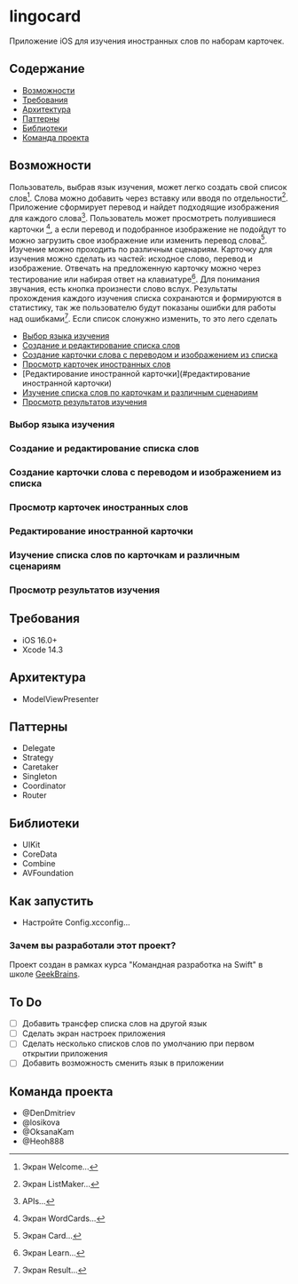 # lingocard
Приложение iOS для изучения иностранных слов по наборам карточек.

## Содержание
- [Возможности](#возможности)
- [Требования](#требования)
- [Архитектура](#архитектура)
- [Паттерны](#паттерны)
- [Библиотеки](#библиотеки)
- [Команда проекта](#команда-проекта)

## Возможности
Пользователь, выбрав язык изучения, может легко создать свой список слов[^1]. Слова можно добавить через вставку или вводя по отдельности[^2]. Приложение сформирует перевод и найдет подходящие изображения для каждого слова[^3]. Пользователь может просмотреть полуившиеся карточки [^4], а если перевод и подобранное изображение не подойдут то можно загрузить свое изображение или изменить перевод слова[^5]. Изучение можно проходить по различным сценариям. Карточку для изучения можно сделать из частей: исходное слово, перевод и изображение. Отвечать на предложенную карточку можно через тестирование или набирая ответ на клавиатуре[^6]. Для понимания звучания, есть кнопка произнести слово вслух. Результаты прохождения каждого изучения списка сохранаются и формируются в статистику, так же пользователю будут показаны ошибки для работы над ошибками[^7]. Если список слонужно изменить, то это лего сделать
- [Выбор языка изучения](#выбор-языка-изучения)
- [Создание и редактирование списка слов](#создание-и-редактирование-списка-слов)
- [Создание карточки слова с переводом и изображением из списка](#создание-карточки-слова-с-переводом-и-изображением-из-списка)
- [Просмотр карточек иностранных слов](#просмотр-карточек-иностранных-слов)
- [Редактирование иностранной карточки](#редактирование иностранной карточки)
- [Изучение списка слов по карточкам и различным сценариям](#изучение-списка-слов-по-карточкам-и-различным-сценариям)
- [Просмотр результатов изучения](#просмотр-результатов-изучения)

### Выбор языка изучения
[^1]: Экран Welcome...

### Создание и редактирование списка слов
[^2]: Экран ListMaker...

### Создание карточки слова с переводом и изображением из списка
[^3]: APIs...

### Просмотр карточек иностранных слов
[^4]:Экран WordCards...

### Редактирование иностранной карточки
[^5]:Экран Card...

### Изучение списка слов по карточкам и различным сценариям
[^6]: Экран Learn...

### Просмотр результатов изучения
[^7]: Экран Result...

## Требования
- iOS 16.0+
- Xcode 14.3

## Архитектура
 - ModelViewPresenter

## Паттерны
 - Delegate
 - Strategy
 - Caretaker
 - Singleton
 - Coordinator
 - Router

## Библиотеки
- UIKit
- CoreData
- Combine
- AVFoundation 

## Как запустить
- Настройте Config.xcconfig...

### Зачем вы разработали этот проект?
Проект создан в рамках курса "Командная разработка на Swift" в школе [GeekBrains](https://gb.ru).

## To Do
- [ ] Добавить трансфер списка слов на другой язык
- [ ] Сделать экран настроек приложения
- [ ] Сделать несколько списков слов по умолчанию при первом открытии приложения
- [ ] Добавить возможность сменить язык в приложении

## Команда проекта
- @DenDmitriev
- @losikova
- @OksanaKam
- @Heoh888
